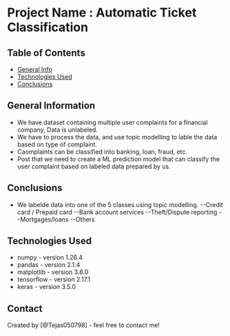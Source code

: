 # Project Name : Automatic Ticket Classification



## Table of Contents
* [General Info](#general-information)
* [Technologies Used](#technologies-used)
* [Conclusions](#conclusions)

<!-- You can include any other section that is pertinent to your problem -->

## General Information
- We have dataset containing multiple user complaints for a financial company, Data is unlabeled.
- We have to process the data, and use topic modelling to lable the data based on type of complaint.
- Caomplaints can be classified into banking, loan, fraud, etc.
- Post that we need to create a ML prediction model that can classify the user complaint based on labeled data prepared by us.

<!-- You don't have to answer all the questions - just the ones relevant to your project. -->

## Conclusions
- We labelde data into one of the 5 classes using topic modelling.
--Credit card / Prepaid card
--Bank account services
--Theft/Dispute reporting
--Mortgages/loans
--Others 

<!-- You don't have to answer all the questions - just the ones relevant to your project. -->


## Technologies Used

- numpy - version 1.26.4
- pandas - version 2.1.4
- matplotlib - version 3.8.0
- tensorflow - version 2.17.1
- keras - version 3.5.0

<!-- As the libraries versions keep on changing, it is recommended to mention the version of library used in this project -->


## Contact
Created by [@Tejas050798] - feel free to contact me!


<!-- Optional -->
<!-- ## License -->
<!-- This project is open source and available under the [... License](). -->

<!-- You don't have to include all sections - just the one's relevant to your project -->
